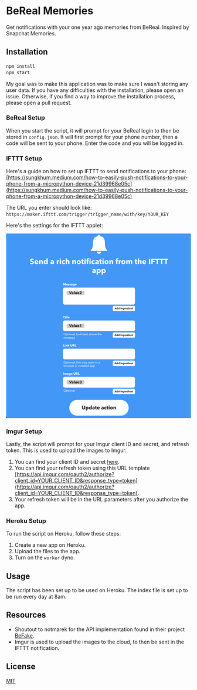 # BeReal Memories

Get notifications with your one year ago memories from BeReal. Inspired by Snapchat Memories.

## Installation

```bash
npm install
npm start
```

My goal was to make this application was to make sure I wasn't storing any user data. If you have any difficulties with the installation, please open an issue. Otherwise, if you find a way to improve the installation process, please open a pull request.

### BeReal Setup

When you start the script, it will prompt for your BeReal login to then be stored in `config.json`. It will first prompt for your phone number, then a code will be sent to your phone. Enter the code and you will be logged in.

### IFTTT Setup

Here's a guide on how to set up IFTTT to send notifications to your phone: [https://sungkhum.medium.com/how-to-easily-push-notifications-to-your-phone-from-a-micropython-device-21d39968e05c](https://sungkhum.medium.com/how-to-easily-push-notifications-to-your-phone-from-a-micropython-device-21d39968e05c)

The URL you enter should look like: `https://maker.ifttt.com/trigger/trigger_name/with/key/YOUR_KEY`

Here's the settings for the IFTTT applet:

![IFTTT-setup.png](IFTTT-setup.png)

### Imgur Setup

Lastly, the script will prompt for your Imgur client ID and secret, and refresh token. This is used to upload the images to Imgur.

1. You can find your client ID and secret [here](https://api.imgur.com/oauth2/addclient).
2. You can find your refresh token using this URL template [https://api.imgur.com/oauth2/authorize?client_id=YOUR_CLIENT_ID&response_type=token](https://api.imgur.com/oauth2/authorize?client_id=YOUR_CLIENT_ID&response_type=token).
3. Your refresh token will be in the URL parameters after you authorize the app.

### Heroku Setup

To run the script on Heroku, follow these steps:

1. Create a new app on Heroku.
2. Upload the files to the app.
3. Turn on the `worker` dyno.

## Usage

The script has been set up to be used on Heroku. The index file is set up to be run every day at 8am.

## Resources

- Shoutout to notmarek for the API implementation found in their project [BeFake](https://github.com/notmarek/BeFake).
- Imgur is used to upload the images to the cloud, to then be sent in the IFTTT notification.

## License

[MIT](https://choosealicense.com/licenses/mit/)
